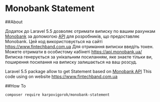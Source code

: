 # Monobank Statement

##About

Додаток до Laravel 5.5 дозволяє отримати виписку по вашим рахункам [Monobank](https://www.monobank.ua/) за допомогою [API](https://api.monobank.ua/docs/) для розробників, що предоставляє Monobank.
Цей код використовується на сайті https://www.fintechband.com.ua
Для отримання виписки введіть токен. Можете отримати в особистому кабінеті https://api.monobank.ua/
Виписка генерується за унікальним посиланням, яке знаєте тільки ви, поширення посилання на виписку залишається на ваш розсуд.


Laravel 5.5 package allow to get Statement based on [Monobank API](https://api.monobank.ua/docs/)
This code using on website https://www.fintechband.com.ua

##How To

`composer require karpovigorok/monobank-statement`
